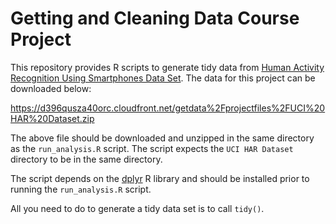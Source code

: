 Getting and Cleaning Data Course Project
==============================

This repository provides R scripts to generate tidy data from [Human Activity Recognition Using Smartphones Data Set](http://archive.ics.uci.edu/ml/datasets/Human+Activity+Recognition+Using+Smartphones). The data for this project can be downloaded below:

https://d396qusza40orc.cloudfront.net/getdata%2Fprojectfiles%2FUCI%20HAR%20Dataset.zip

The above file should be downloaded and unzipped in the same directory as the `run_analysis.R` script. The script expects the `UCI HAR Dataset` directory to be in the same directory.

The script depends on the [dplyr](https://github.com/hadley/dplyr) R library and should be installed prior to running the `run_analysis.R` script.

All you need to do to generate a tidy data set is to call `tidy()`.




